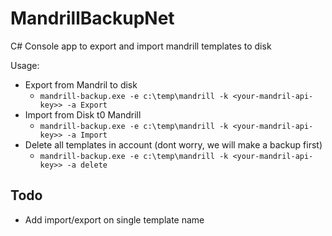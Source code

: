 # MandrillBackupNet

C# Console app to export and import mandrill templates to disk
  
Usage:
- Export from Mandril to disk
    - `mandrill-backup.exe -e c:\temp\mandrill -k <your-mandril-api-key>> -a Export`
- Import from Disk t0 Mandrill
    - `mandrill-backup.exe -e c:\temp\mandrill -k <your-mandril-api-key>> -a Import`
- Delete all templates in account (dont worry, we will make a backup first)
    - `mandrill-backup.exe -e c:\temp\mandrill -k <your-mandril-api-key>> -a delete`

    
## Todo

- Add import/export on single template name

